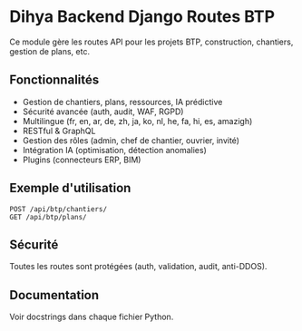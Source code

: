 # Dihya Backend Django Routes BTP

Ce module gère les routes API pour les projets BTP, construction, chantiers, gestion de plans, etc.

## Fonctionnalités
- Gestion de chantiers, plans, ressources, IA prédictive
- Sécurité avancée (auth, audit, WAF, RGPD)
- Multilingue (fr, en, ar, de, zh, ja, ko, nl, he, fa, hi, es, amazigh)
- RESTful & GraphQL
- Gestion des rôles (admin, chef de chantier, ouvrier, invité)
- Intégration IA (optimisation, détection anomalies)
- Plugins (connecteurs ERP, BIM)

## Exemple d'utilisation
```http
POST /api/btp/chantiers/
GET /api/btp/plans/
```

## Sécurité
Toutes les routes sont protégées (auth, validation, audit, anti-DDOS).

## Documentation
Voir docstrings dans chaque fichier Python.
